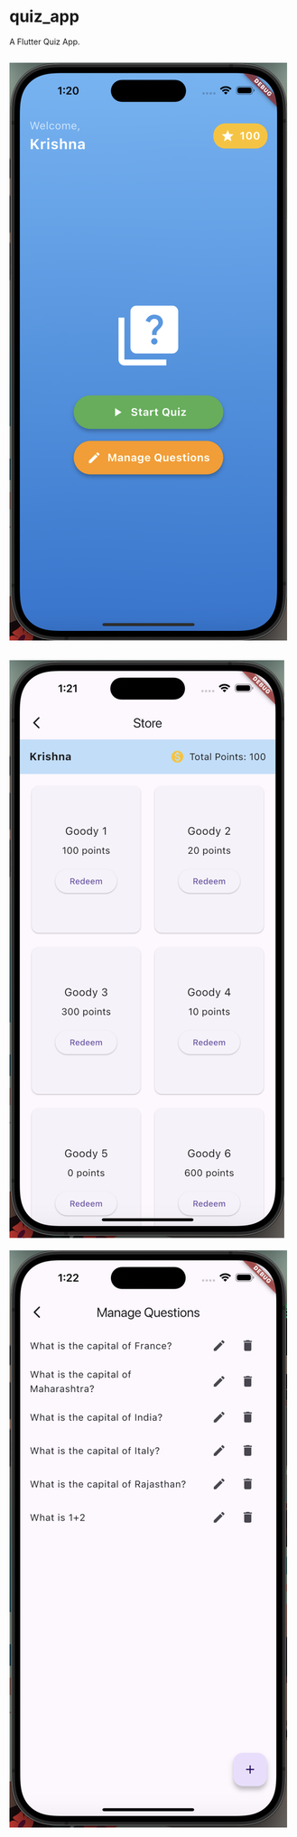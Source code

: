 # quiz_app

A Flutter Quiz App.

![Start Quiz Page](ph.png)
---------------
![Store](store3.png)
-----------------------
![manage Questions](manage.png)
